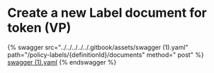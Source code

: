 # Create a new Label document for token (VP)

{% swagger src="../../../../../.gitbook/assets/swagger (1).yaml" path="/policy-labels/{definitionId}/documents" method="
post" %}
[swagger (1).yaml](<../../../../../.gitbook/assets/swagger (1).yaml>)
{% endswagger %}

